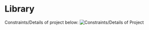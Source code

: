 # Library

Constraints/Details of project below:
![Constraints/Details of Project](https://i.imgur.com/ps9Vkhi.png)